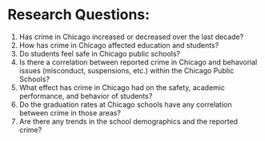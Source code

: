 
# Research Questions:

  1. Has crime in Chicago increased or decreased over the last decade?
  2. How has crime in Chicago affected education and students?
  3. Do students feel safe in Chicago public schools?
  4. Is there a correlation between reported crime in Chicago and behavorial issues (misconduct, suspensions, etc.) within the Chicago Public Schools?
  5. What effect has crime in Chicago had on the safety, academic performance, and behavior of students?
  6. Do the graduation rates at Chicago schools have any correlation between crime in those areas?
  7. Are there any trends in the school demographics and the reported crime?
  
  


